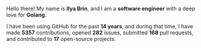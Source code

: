 Hello there! My name is **Ilya Brin**, and I am a **software engineer** with a deep love for **Golang**.

I have been using GitHub for the past **14 years**, and during that time, I have made **5357** contributions, opened **282** issues, submitted **168** pull requests, and contributed to **17** open-source projects.
